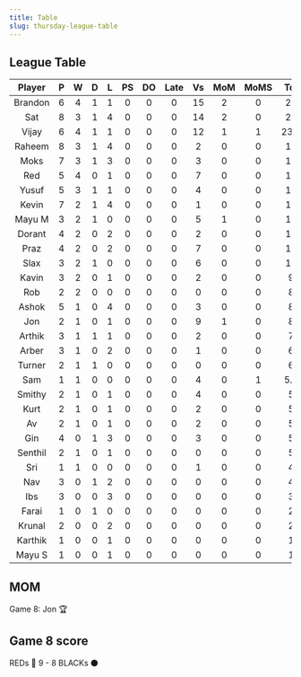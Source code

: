 ```yaml
---
title: Table
slug: thursday-league-table
---
```


## League Table

**Player**|**P**|**W**|**D**|**L**|**PS**|**DO**|**Late**|**Vs**|**MoM**|**MoMS**|**Tot**|**Ave**
:-----:|:-----:|:-----:|:-----:|:-----:|:-----:|:-----:|:-----:|:-----:|:-----:|:-----:|:-----:|:-----:
Brandon|6|4|1|1|0|0|0|15|2|0|25|4.16
Sat|8|3|1|4|0|0|0|14|2|0|24|3
Vijay|6|4|1|1|0|0|0|12|1|1|23.5|3.91
Raheem|8|3|1|4|0|0|0|2|0|0|18|2.25
Moks|7|3|1|3|0|0|0|3|0|0|17|2.42
Red|5|4|0|1|0|0|0|7|0|0|17|3.4
Yusuf|5|3|1|1|0|0|0|4|0|0|15|3
Kevin|7|2|1|4|0|0|0|1|0|0|14|2
Mayu M|3|2|1|0|0|0|0|5|1|0|13|4.33
Dorant|4|2|0|2|0|0|0|2|0|0|10|2.5
Praz|4|2|0|2|0|0|0|7|0|0|10|2.5
Slax|3|2|1|0|0|0|0|6|0|0|10|3.33
Kavin|3|2|0|1|0|0|0|2|0|0|9|3
Rob|2|2|0|0|0|0|0|0|0|0|8|4
Ashok|5|1|0|4|0|0|0|3|0|0|8|1.6
Jon|2|1|0|1|0|0|0|9|1|0|8|4
Arthik|3|1|1|1|0|0|0|2|0|0|7|2.33
Arber|3|1|0|2|0|0|0|1|0|0|6|2
Turner|2|1|1|0|0|0|0|0|0|0|6|3
Sam|1|1|0|0|0|0|0|4|0|1|5.5|5.5
Smithy|2|1|0|1|0|0|0|4|0|0|5|2.5
Kurt|2|1|0|1|0|0|0|2|0|0|5|2.5
Av|2|1|0|1|0|0|0|2|0|0|5|2.5
Gin|4|0|1|3|0|0|0|3|0|0|5|1.25
Senthil|2|1|0|1|0|0|0|0|0|0|5|2.5
Sri|1|1|0|0|0|0|0|1|0|0|4|4
Nav|3|0|1|2|0|0|0|0|0|0|4|1.33
Ibs|3|0|0|3|0|0|0|0|0|0|3|1
Farai|1|0|1|0|0|0|0|0|0|0|2|2
Krunal|2|0|0|2|0|0|0|0|0|0|2|1
Karthik|1|0|0|1|0|0|0|0|0|0|1|1
Mayu S|1|0|0|1|0|0|0|0|0|0|1|1

## MOM 

Game 8: Jon 🏆


## Game 8 score

REDs 🔴 9 - 8 BLACKs ⚫️


